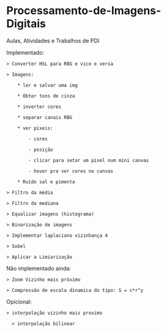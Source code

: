 # Processamento-de-Imagens-Digitais
Aulas, Atividades e Trabalhos de PDI


Implementado:

	> Converter HSL para RBG e vice e versa

	> Imagens:

		* ler e salvar uma img

		* Obter tons de cinza

		* inverter cores

		* separar canais RBG

		* ver pixeis:

			- cores

			- posição

			- clicar para setar um pixel num mini canvas

			- hover pra ver cores no canvas

		* Ruído sal e pimenta

	> Filtro da média

	> Filtro da mediana

	> Equalizar imagens (histograma)

	> Binarização de imagens

	> Implementar laplaciano vizinhança 4

	> Sobel

	> Aplicar a Limiarização



Não implementado ainda:

	> Zoom Vizinho mais próximo

	> Compressão de escala dinamica do tipo: S = c*r^y


Opicional:

	> interpolação vizinho mais proximo

      > interpolação bilinear
